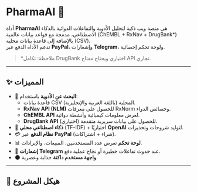 # PharmaAI 🚀

أداة **PharmaAI** هي منصة ويب ذكية لتحليل الأدوية والتفاعلات الدوائية بالذكاء الاصطناعي، مدمجة مع قواعد بيانات عالمية (ChEMBL + RxNav + DrugBank*) بالإضافة إلى قاعدة بيانات محلية (CSV).  
تدعم الأداة الدفع عبر **PayPal**، وإشعارات **Telegram**، ولوحة تحكم إحصائية.

> *ملاحظة: تكامل DrugBank اختياري ويحتاج مفتاح API تجاري.

---

## ✨ المميزات

- 🔎 **البحث عن الأدوية** باستخدام:
  - قاعدة بيانات CSV المحلية (باللغة العربية والإنجليزية).
  - **RxNav API (NLM)** للحصول على معرفات RxNorm وخصائص الدواء.
  - **ChEMBL API** لعرض معلومات كيميائية وأنشطة دوائية.
  - **DrugBank API** (اختياري) للحصول على بيانات سريرية متقدمة.
- 🤖 **ذكاء اصطناعي محلي** (TF-IDF) + اختياريًا **OpenAI** لتوليد شروحات وتحذيرات.
- 💳 **نظام الدفع** عبر **PayPal** (شراء + اشتراكات).
- 📊 **لوحة تحكم** تعرض عدد المستخدمين، المبيعات، والإيرادات.
- 📩 **إشعارات Telegram** عند حدوث تفاعلات خطيرة أو نجاح عملية دفع.
- 🌑 **واجهة مستخدم داكنة** جذابة وعصرية.

---

## 📂 هيكل المشروع

